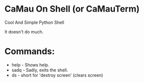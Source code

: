 # CaMau On Shell (or CaMauTerm)
Cool And Simple Python Shell

It doesn't do much.

# Commands:
- help - Shows help.
- sadq - Sadly, exits the shell.
- ds - short for 'destroy screen' (clears screen)
